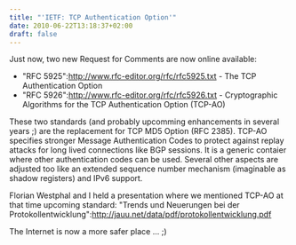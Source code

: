 ```yaml
---
title: "'IETF: TCP Authentication Option'"
date: 2010-06-22T13:18:37+02:00
draft: false
---
```


Just now, two new Request for Comments are now online available:


* "RFC 5925":<http://www.rfc-editor.org/rfc/rfc5925.txt> - The TCP Authentication Option
* "RFC 5926":<http://www.rfc-editor.org/rfc/rfc5926.txt> - Cryptographic Algorithms for the TCP Authentication Option (TCP-AO)


These two standards (and probably upcomming enhancements in several years ;)
are the replacement for TCP MD5 Option (RFC 2385). TCP-AO specifies
stronger Message Authentication Codes to protect against replay attacks for
long lived connections like BGP sessions. It is a generic contaier where other
authentication codes can be used. Several other aspects are adjusted too like
an extended sequence number mechanism (imaginable as shadow registers) and IPv6 support.


Florian Westphal and I held a presentation where we mentioned TCP-AO at that time upcoming
standard: "Trends und Neuerungen bei der Protokollentwicklung":<http://jauu.net/data/pdf/protokollentwicklung.pdf>


The Internet is now a more safer place ... ;)


